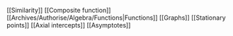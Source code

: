 [[Similarity]]
[[Composite function]]
[[Archives/Authorise/Algebra/Functions|Functions]]
[[Graphs]]
[[Stationary points]]
[[Axial intercepts]]
[[Asymptotes]]
